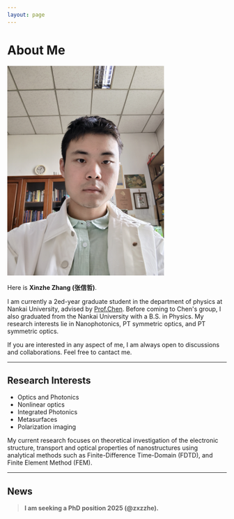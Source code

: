 ```yaml
---
layout: page
---
```


# About Me

<img src="images/xzzhang1.jpg" class="floatpic" width="360" height="480">

Here is **Xinzhe Zhang (张信哲)**.

I am currently a 2ed-year graduate student in the department of physics at Nankai University, advised by [Prof.Chen](https://physics.nankai.edu.cn/cj/main.htm#:~:text=2008%E5%B9%B41).  Before coming to Chen's group, I also graduated from the Nankai University with a B.S. in Physics.
My research interests lie in Nanophotonics, PT symmetric optics, and PT symmetric optics.

If you are interested in any aspect of me, I am always open to discussions and collaborations. Feel free to cantact me.

---

## Research Interests

- Optics and Photonics
- Nonlinear optics
- Integrated Photonics
- Metasurfaces
- Polarization imaging

My current research focuses on theoretical investigation of the electronic structure, transport and optical properties of nanostructures using analytical methods such as Finite-Difference Time-Domain (FDTD), and Finite Element Method (FEM).

---

## News

 > **I am seeking a PhD position 2025 (@zxzzhe).**
